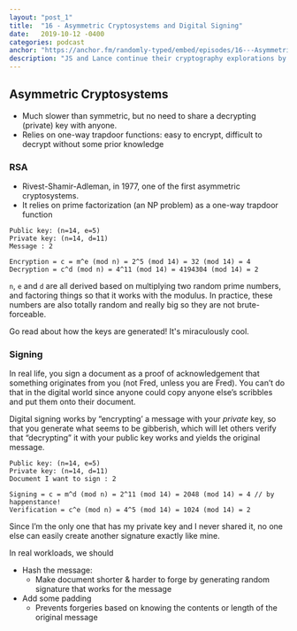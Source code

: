 ```yaml
---
layout: "post_1"
title:  "16 - Asymmetric Cryptosystems and Digital Signing"
date:   2019-10-12 -0400
categories: podcast
anchor: "https://anchor.fm/randomly-typed/embed/episodes/16---Asymmetric-cryptosystems-and-digital-signing-e6p9ae/a-ap0q00"
description: "JS and Lance continue their cryptography explorations by working through an example of RSA, an asymmetric cryptosystem, while discovering its surprising relationship to the concept of digital signatures."
---
```


## Asymmetric Cryptosystems
- Much slower than symmetric, but no need to share a decrypting (private) key with anyone.
- Relies on one-way trapdoor functions:  easy to encrypt, difficult to decrypt without some prior knowledge

### RSA
- Rivest-Shamir-Adleman, in 1977, one of the first asymmetric cryptosystems.
- It relies on prime factorization (an NP problem) as a one-way trapdoor function

```
Public key: (n=14, e=5)
Private key: (n=14, d=11)
Message : 2

Encryption = c = m^e (mod n) = 2^5 (mod 14) = 32 (mod 14) = 4
Decryption = c^d (mod n) = 4^11 (mod 14) = 4194304 (mod 14) = 2
```

`n`, `e` and `d` are all derived based on multiplying two random prime numbers, and factoring things so that it works with the modulus. In practice, these numbers are also totally random and really big so they are not brute-forceable.

Go read about how the keys are generated! It's miraculously cool.

### Signing

In real life, you sign a document as a proof of acknowledgement that something originates from you (not Fred, unless you are Fred). You can’t do that in the digital world since anyone could copy anyone else’s scribbles and put them onto their document.

Digital signing works by “encrypting’ a message with your _private_ key, so that you generate what seems to be gibberish, which will let others verify that “decrypting” it with your public key works and yields the original message.

```
Public key: (n=14, e=5)
Private key: (n=14, d=11)
Document I want to sign : 2

Signing = c = m^d (mod n) = 2^11 (mod 14) = 2048 (mod 14) = 4 // by happenstance!
Verification = c^e (mod n) = 4^5 (mod 14) = 1024 (mod 14) = 2
```

Since I’m the only one that has my private key and I never shared it, no one else can easily create another signature exactly like mine.

In real workloads, we should
- Hash the message:
    - Make document shorter & harder to forge by generating random signature that works for the message
- Add some padding
    - Prevents forgeries based on knowing the contents or length of the original message
